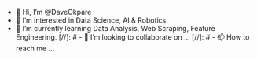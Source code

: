 - 👋 Hi, I’m @DaveOkpare
- 👀 I’m interested in Data Science, AI & Robotics. 
- 🌱 I’m currently learning Data Analysis, Web Scraping, Feature Engineering.
[//]: # - 💞️ I’m looking to collaborate on ...
[//]: # - 📫 How to reach me ...

<!---
DaveOkpare/DaveOkpare is a ✨ special ✨ repository because its `README.md` (this file) appears on your GitHub profile.
You can click the Preview link to take a look at your changes.
--->
